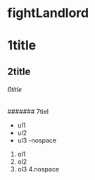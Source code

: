fightLandlord
=============

# 1title
## 2title
###### 6title
####### 7tiel

- ul1
- ul2
- ul3
-nospace
1. ol1
2. ol2
3. ol3
4.nospace

